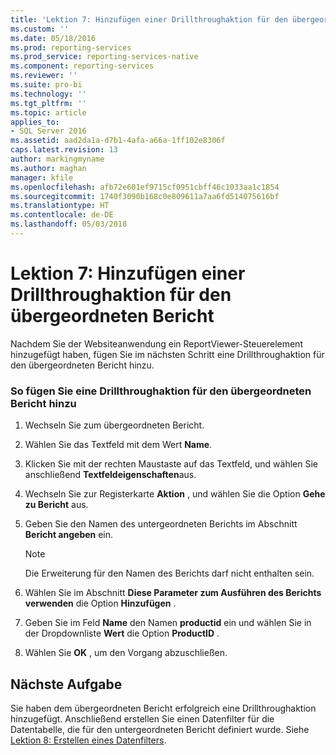 ```yaml
---
title: 'Lektion 7: Hinzufügen einer Drillthroughaktion für den übergeordneten Bericht | Microsoft-Dokumentation'
ms.custom: ''
ms.date: 05/18/2016
ms.prod: reporting-services
ms.prod_service: reporting-services-native
ms.component: reporting-services
ms.reviewer: ''
ms.suite: pro-bi
ms.technology: ''
ms.tgt_pltfrm: ''
ms.topic: article
applies_to:
- SQL Server 2016
ms.assetid: aad2da1a-d7b1-4afa-a66a-1ff102e8306f
caps.latest.revision: 13
author: markingmyname
ms.author: maghan
manager: kfile
ms.openlocfilehash: afb72e601ef9715cf0951cbff46c1033aa1c1854
ms.sourcegitcommit: 1740f3090b168c0e809611a7aa6fd514075616bf
ms.translationtype: HT
ms.contentlocale: de-DE
ms.lasthandoff: 05/03/2018
---
```

# <a name="lesson-7-add-drillthrough-action-on-parent-report"></a>Lektion 7: Hinzufügen einer Drillthroughaktion für den übergeordneten Bericht
Nachdem Sie der Websiteanwendung ein ReportViewer-Steuerelement hinzugefügt haben, fügen Sie im nächsten Schritt eine Drillthroughaktion für den übergeordneten Bericht hinzu.  
  
### <a name="to-add-drillthrough-action-on-the-parent-report"></a>So fügen Sie eine Drillthroughaktion für den übergeordneten Bericht hinzu  
  
1.  Wechseln Sie zum übergeordneten Bericht.  
  
2.  Wählen Sie das Textfeld mit dem Wert **Name**.  
  
3.  Klicken Sie mit der rechten Maustaste auf das Textfeld, und wählen Sie anschließend **Textfeldeigenschaften**aus.  
  
4.  Wechseln Sie zur Registerkarte **Aktion** , und wählen Sie die Option **Gehe zu Bericht** aus.  
  
5.  Geben Sie den Namen des untergeordneten Berichts im Abschnitt **Bericht angeben** ein.  
  
    > [!NOTE]
    > Die Erweiterung für den Namen des Berichts darf nicht enthalten sein.  
  
6.  Wählen Sie im Abschnitt **Diese Parameter zum Ausführen des Berichts verwenden** die Option **Hinzufügen** .  
  
7.  Geben Sie im Feld **Name** den Namen **productid** ein und wählen Sie in der Dropdownliste **Wert** die Option **ProductID** .  
  
8.  Wählen Sie **OK** , um den Vorgang abzuschließen.  
  
## <a name="next-task"></a>Nächste Aufgabe  
Sie haben dem übergeordneten Bericht erfolgreich eine Drillthroughaktion hinzugefügt. Anschließend erstellen Sie einen Datenfilter für die Datentabelle, die für den untergeordneten Bericht definiert wurde. Siehe [Lektion 8: Erstellen eines Datenfilters](../reporting-services/lesson-8-create-a-data-filter.md).  
  
  
  

